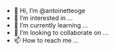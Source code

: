 - 👋 Hi, I’m @antoinetteoge
- 👀 I’m interested in ...
- 🌱 I’m currently learning ...
- 💞️ I’m looking to collaborate on ...
- 📫 How to reach me ...

<!---
antoinetteoge/antoinetteoge is a ✨ special ✨ repository because its `README.md` (this file) appears on your GitHub profile.
You can click the Preview link to take a look at your changes.
--->
